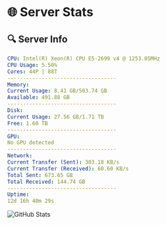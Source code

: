 # 🌐 Server Stats
## 🔍 Server Info
```yaml
CPU: Intel(R) Xeon(R) CPU E5-2699 v4 @ 1253.05MHz
CPU Usage: 5.50%
Cores: 44P | 88T
-----------------------------------
Memory:
Current Usage: 8.41 GB/503.74 GB
Available: 491.88 GB
-----------------------------------
Disk:
Current Usage: 27.56 GB/1.71 TB
Free: 1.60 TB
-----------------------------------
GPU:
No GPU detected
-----------------------------------
Network:
Current Transfer (Sent): 303.18 KB/s
Current Transfer (Received): 60.60 KB/s
Total Sent: 673.65 GB
Total Received: 144.74 GB
-----------------------------------
Uptime:
12d 16h 40m 29s
```
![GitHub Stats](https://img.shields.io/badge/Updated-2025-05-02_09:49:17-blue)